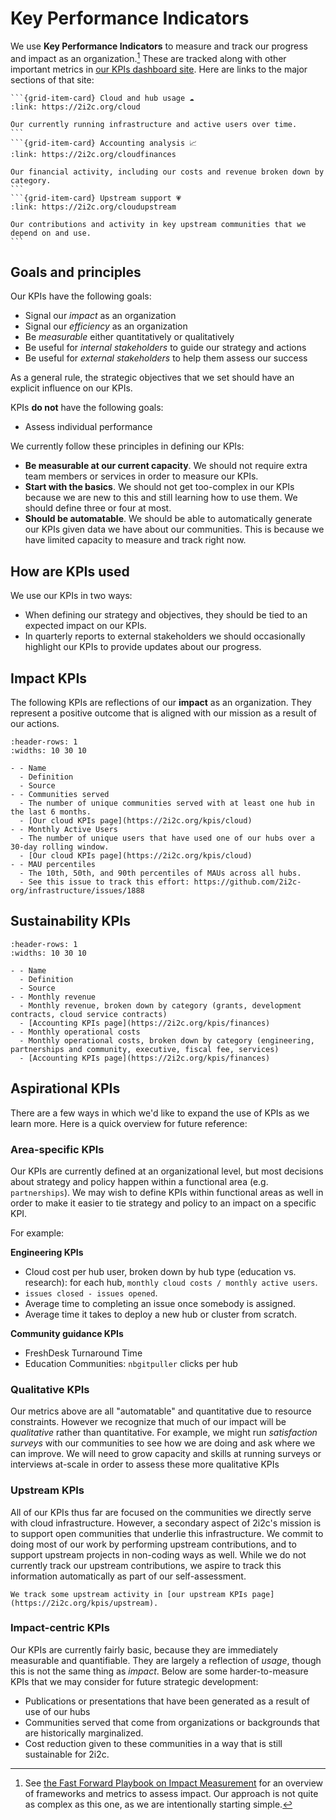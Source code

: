 # Key Performance Indicators

We use **Key Performance Indicators** to measure and track our progress and impact as an organization.[^1]
These are tracked along with other important metrics in [our KPIs dashboard site](http://2i2c.org/kpis/).
Here are links to the major sections of that site:

````{grid}
```{grid-item-card} Cloud and hub usage ☁️
:link: https://2i2c.org/cloud

Our currently running infrastructure and active users over time.
```
```{grid-item-card} Accounting analysis 📈
:link: https://2i2c.org/cloudfinances

Our financial activity, including our costs and revenue broken down by category.
```
```{grid-item-card} Upstream support 💗
:link: https://2i2c.org/cloudupstream

Our contributions and activity in key upstream communities that we depend on and use.
```
````

[^1]: See [the Fast Forward Playbook on Impact Measurement](https://www.ffwd.org/playbook/impact-measurement/) for an overview of frameworks and metrics to assess impact. Our approach is not quite as complex as this one, as we are intentionally starting simple.


## Goals and principles

Our KPIs have the following goals:

- Signal our _impact_ as an organization
- Signal our _efficiency_ as an organization
- Be _measurable_ either quantitatively or qualitatively
- Be useful for _internal stakeholders_ to guide our strategy and actions
- Be useful for _external stakeholders_ to help them assess our success

As a general rule, the strategic objectives that we set should have an explicit influence on our KPIs.

KPIs **do not** have the following goals:

- Assess individual performance

We currently follow these principles in defining our KPIs:

- **Be measurable at our current capacity**. We should not require extra team members or services in order to measure our KPIs.
- **Start with the basics**. We should not get too-complex in our KPIs because we are new to this and still learning how to use them. We should define three or four at most.
- **Should be automatable**. We should be able to automatically generate our KPIs given data we have about our communities. This is because we have limited capacity to measure and track right now.

## How are KPIs used

We use our KPIs in two ways:

- When defining our strategy and objectives, they should be tied to an expected impact on our KPIs.
- In quarterly reports to external stakeholders we should occasionally highlight our KPIs to provide updates about our progress.

## Impact KPIs

The following KPIs are reflections of our **impact** as an organization.
They represent a positive outcome that is aligned with our mission as a result of our actions.

```{list-table}
:header-rows: 1
:widths: 10 30 10

- - Name
  - Definition
  - Source
- - Communities served
  - The number of unique communities served with at least one hub in the last 6 months.
  - [Our cloud KPIs page](https://2i2c.org/kpis/cloud)
- - Monthly Active Users
  - The number of unique users that have used one of our hubs over a 30-day rolling window.
  - [Our cloud KPIs page](https://2i2c.org/kpis/cloud)
- - MAU percentiles
  - The 10th, 50th, and 90th percentiles of MAUs across all hubs.
  - See this issue to track this effort: https://github.com/2i2c-org/infrastructure/issues/1888
```

## Sustainability KPIs

```{list-table}
:header-rows: 1
:widths: 10 30 10

- - Name
  - Definition
  - Source
- - Monthly revenue
  - Monthly revenue, broken down by category (grants, development contracts, cloud service contracts)
  - [Accounting KPIs page](https://2i2c.org/kpis/finances)
- - Monthly operational costs
  - Monthly operational costs, broken down by category (engineering, partnerships and community, executive, fiscal fee, services)
  - [Accounting KPIs page](https://2i2c.org/kpis/finances)
```

## Aspirational KPIs

There are a few ways in which we'd like to expand the use of KPIs as we learn more.
Here is a quick overview for future reference:

### Area-specific KPIs

Our KPIs are currently defined at an organizational level, but most decisions about strategy and policy happen within a functional area (e.g. `partnerships`).
We may wish to define KPIs within functional areas as well in order to make it easier to tie strategy and policy to an impact on a specific KPI.

For example:

**Engineering KPIs**

- Cloud cost per hub user, broken down by hub type (education vs. research): for each hub, `monthly cloud costs / monthly active users`.
- `issues closed - issues opened`.
- Average time to completing an issue once somebody is assigned.
- Average time it takes to deploy a new hub or cluster from scratch.

**Community guidance KPIs**

- FreshDesk Turnaround Time
- Education Communities: `nbgitpuller` clicks per hub

### Qualitative KPIs

Our metrics above are all "automatable" and quantitative due to resource constraints.
However we recognize that much of our impact will be _qualitative_ rather than quantitative.
For example, we might run _satisfaction surveys_ with our communities to see how we are doing and ask where we can improve.
We will need to grow capacity and skills at running surveys or interviews at-scale in order to assess these more qualitative KPIs

### Upstream KPIs

All of our KPIs thus far are focused on the communities we directly serve with cloud infrastructure.
However, a secondary aspect of 2i2c's mission is to support open communities that underlie this infrastructure.
We commit to doing most of our work by performing upstream contributions, and to support upstream projects in non-coding ways as well.
While we do not currently track our upstream contributions, we aspire to track this information automatically as part of our self-assessment.

```{note}
We track some upstream activity in [our upstream KPIs page](https://2i2c.org/kpis/upstream).
```

### Impact-centric KPIs

Our KPIs are currently fairly basic, because they are immediately measurable and quantifiable.
They are largely a reflection of _usage_, though this is not the same thing as _impact_.
Below are some harder-to-measure KPIs that we may consider for future strategic development:

- Publications or presentations that have been generated as a result of use of our hubs
- Communities served that come from organizations or backgrounds that are historically marginalized.
- Cost reduction given to these communities in a way that is still sustainable for 2i2c.